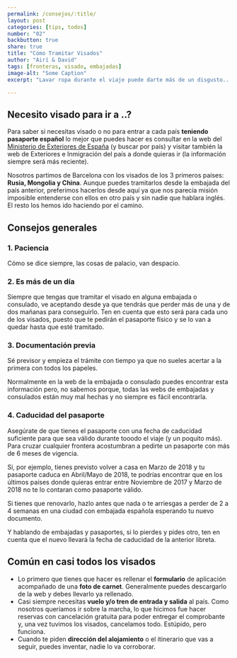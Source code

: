 ```yaml
---
permalink: /consejos/:title/
layout: post
categories: [tips, todos]
number: "02"
backbutton: true
share: true
title: "Cómo Tramitar Visados"
author: "Airí & David"
tags: [fronteras, visado, embajadas]
image-alt: "Some Caption"
excerpt: "Lavar ropa durante el viaje puede darte más de un disgusto... pero no tienes otra opción. Muchos hostels tienen su propia lavadora y otros te ofrecen llevarlo a una lavandería externa."

---
```


## Necesito visado para ir a ..?

Para saber si necesitas visado o no para entrar a cada país **teniendo pasaporte español** lo mejor que puedes hacer es consultar en la web del [Ministerio de Exteriores de España][ref1] (y buscar por país) y visitar también la web de Exteriores e Inmigración del país a donde quieras ir (la información siempre será más reciente). 

Nosotros partimos de Barcelona con los visados de los 3 primeros países: **Rusia, Mongolia y China**. Aunque puedes tramitarlos desde la embajada del país anterior, preferimos hacerlos desde aquí ya que nos parecía misión imposible entenderse con ellos en otro país y sin nadie que hablara inglés. El resto los hemos ido haciendo por el camino. 

## Consejos generales 
  
### 1. Paciencia
Cómo se dice siempre, las cosas de palacio, van despacio.

### 2. Es más de un día 
Siempre que tengas que tramitar el visado en alguna embajada o consulado, ve aceptando desde ya que tendrás que perder más de una y de dos mañanas para conseguirlo. Ten en cuenta que esto será para cada uno de los visados, puesto que te pedirán el pasaporte físico y se lo van a quedar hasta que esté tramitado.

### 3. Documentación previa  
Sé previsor y empieza el trámite con tiempo ya que no sueles acertar a la primera con todos los papeles. 

Normalmente en la web de la embajada o consulado puedes encontrar esta información pero, no sabemos porque, todas las webs de embajadas y consulados están muy mal hechas y no siempre es fácil encontrarla.

### 4. Caducidad del pasaporte  
Asegúrate de que tienes el pasaporte con una fecha de caducidad suficiente para que sea válido durante tooodo el viaje (y un poquito más). Para cruzar cualquier frontera acostumbran a pedirte un pasaporte con más de 6 meses de vigencia. 

Si, por ejemplo, tienes previsto volver a casa en Marzo de 2018 y tu pasaporte caduca en Abril/Mayo de 2018, te podrías encontrar que en los últimos países donde quieras entrar entre Noviembre de 2017 y Marzo de 2018 no te lo contaran como pasaporte válido.

Si tienes que renovarlo, hazlo antes que nada o te arriesgas a perder de 2 a 4 semanas en una ciudad con embajada española esperando tu nuevo documento.

Y hablando de embajadas y pasaportes, si lo pierdes y pides otro, ten en cuenta que el nuevo llevará la fecha de caducidad de la anterior libreta.

## Común en casi todos los visados

- Lo primero que tienes que hacer es rellenar el **formulario** de aplicación acompañado de una **foto de carnet**. Generalmente puedes descargarlo de la web y debes llevarlo ya rellenado.
- Casi siempre necesitas **vuelo y/o tren de entrada y salida** al país. Como nosotros queríamos ir sobre la marcha, lo que hicimos fue hacer reservas con cancelación gratuita para poder entregar el comprobante y, una vez tuvimos los visados, cancelamos todo. Estúpido, pero funciona.
- Cuando te piden **dirección del alojamiento** o el itinerario que vas a seguir, puedes inventar, nadie lo va corroborar.

[ref1]: http://www.exteriores.gob.es/



 
